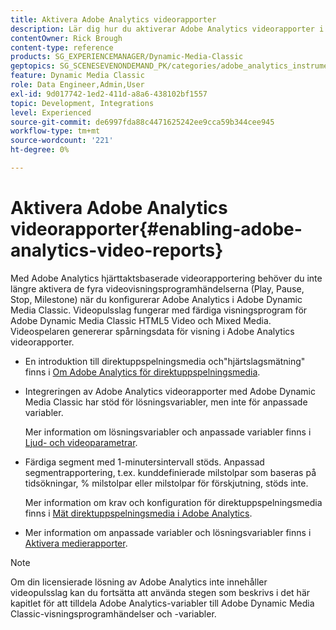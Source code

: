 ```yaml
---
title: Aktivera Adobe Analytics videorapporter
description: Lär dig hur du aktiverar Adobe Analytics videorapporter i Adobe Dynamic Media Classic.
contentOwner: Rick Brough
content-type: reference
products: SG_EXPERIENCEMANAGER/Dynamic-Media-Classic
geptopics: SG_SCENESEVENONDEMAND_PK/categories/adobe_analytics_instrumentation_kit
feature: Dynamic Media Classic
role: Data Engineer,Admin,User
exl-id: 9d017742-1ed2-411d-a8a6-438102bf1557
topic: Development, Integrations
level: Experienced
source-git-commit: de6997fda88c4471625242ee9cca59b344cee945
workflow-type: tm+mt
source-wordcount: '221'
ht-degree: 0%

---
```


# Aktivera Adobe Analytics videorapporter{#enabling-adobe-analytics-video-reports}

Med Adobe Analytics hjärttaktsbaserade videorapportering behöver du inte längre aktivera de fyra videovisningsprogramhändelserna (Play, Pause, Stop, Milestone) när du konfigurerar Adobe Analytics i Adobe Dynamic Media Classic. Videopulsslag fungerar med färdiga visningsprogram för Adobe Dynamic Media Classic HTML5 Video och Mixed Media. Videospelaren genererar spårningsdata för visning i Adobe Analytics videorapporter.

* En introduktion till direktuppspelningsmedia och&quot;hjärtslagsmätning&quot; finns i [Om Adobe Analytics för direktuppspelningsmedia](https://experienceleague.adobe.com/en/docs/media-analytics/using/media-overview).

* Integreringen av Adobe Analytics videorapporter med Adobe Dynamic Media Classic har stöd för lösningsvariabler, men inte för anpassade variabler.

  Mer information om lösningsvariabler och anpassade variabler finns i [Ljud- och videoparametrar](https://experienceleague.adobe.com/en/docs/media-analytics/using/implementation/variables/audio-video-parameters).

* Färdiga segment med 1-minutersintervall stöds. Anpassad segmentrapportering, t.ex. kunddefinierade milstolpar som baseras på tidsökningar, % milstolpar eller milstolpar för förskjutning, stöds inte.

  Mer information om krav och konfiguration för direktuppspelningsmedia finns i [Mät direktuppspelningsmedia i Adobe Analytics](https://experienceleague.adobe.com/en/docs/media-analytics/using/media-overview).

* Mer information om anpassade variabler och lösningsvariabler finns i [Aktivera medierapporter](https://experienceleague.adobe.com/en/docs/media-analytics/using/media-reports/media-reports-enable#media-reports).

>[!NOTE]
>
>Om din licensierade lösning av Adobe Analytics inte innehåller videopulsslag kan du fortsätta att använda stegen som beskrivs i det här kapitlet för att tilldela Adobe Analytics-variabler till Adobe Dynamic Media Classic-visningsprogramhändelser och -variabler.
